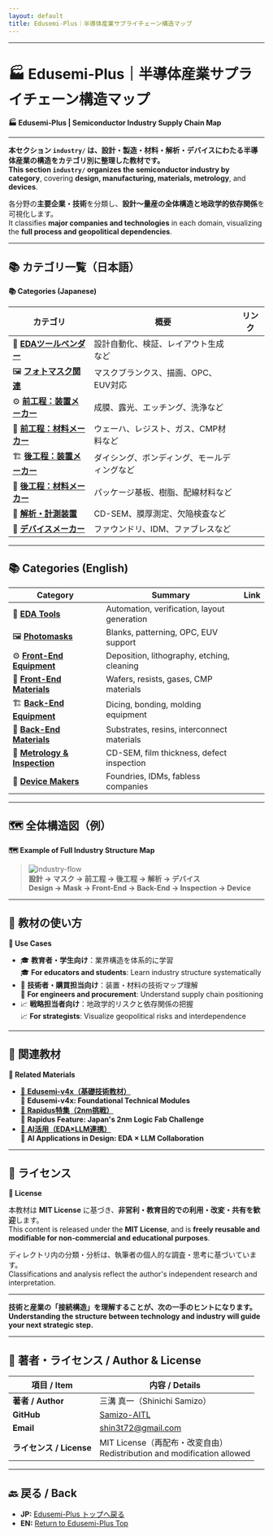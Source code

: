 ```yaml
---
layout: default
title: Edusemi-Plus｜半導体産業サプライチェーン構造マップ
---
```


---

# 🏭 Edusemi-Plus｜半導体産業サプライチェーン構造マップ  
**🏭 Edusemi-Plus | Semiconductor Industry Supply Chain Map**

---

**本セクション `industry/` は、設計・製造・材料・解析・デバイスにわたる半導体産業の構造をカテゴリ別に整理した教材です。**  
**This section `industry/` organizes the semiconductor industry by category**, covering **design, manufacturing, materials, metrology**, and **devices**.

各分野の**主要企業・技術**を分類し、**設計～量産の全体構造と地政学的依存関係**を可視化します。  
It classifies **major companies and technologies** in each domain, visualizing the **full process and geopolitical dependencies**.

---

## 📚 カテゴリ一覧（日本語）  
**📚 Categories (Japanese)**

| カテゴリ | 概要 | リンク |
|----------|------|--------|
| 🧠 [**EDAツールベンダー**](./eda-tools/) | 設計自動化、検証、レイアウト生成など |
| 🖼️ [**フォトマスク関連**](./photomasks/) | マスクブランクス、描画、OPC、EUV対応 |
| ⚙️ [**前工程：装置メーカー**](./front-equipments/) | 成膜、露光、エッチング、洗浄など |
| 🧪 [**前工程：材料メーカー**](./front-materials/) | ウェーハ、レジスト、ガス、CMP材料など |
| 🏗️ [**後工程：装置メーカー**](./back-equipments/) | ダイシング、ボンディング、モールディングなど |
| 🧯 [**後工程：材料メーカー**](./back-materials/) | パッケージ基板、樹脂、配線材料など |
| 🔬 [**解析・計測装置**](./metrology-tools/) | CD-SEM、膜厚測定、欠陥検査など |
| 💾 [**デバイスメーカー**](./device-makers/) | ファウンドリ、IDM、ファブレスなど |

---

## 📚 Categories (English)

| Category | Summary | Link |
|----------|---------|------|
| 🧠 [**EDA Tools**](./eda-tools/) | Automation, verification, layout generation |
| 🖼️ [**Photomasks**](./photomasks/) | Blanks, patterning, OPC, EUV support |
| ⚙️ [**Front-End Equipment**](./front-equipments/) | Deposition, lithography, etching, cleaning |
| 🧪 [**Front-End Materials**](./front-materials/) | Wafers, resists, gases, CMP materials |
| 🏗️ [**Back-End Equipment**](./back-equipments/) | Dicing, bonding, molding equipment |
| 🧯 [**Back-End Materials**](./back-materials/) | Substrates, resins, interconnect materials |
| 🔬 [**Metrology & Inspection**](./metrology-tools/) | CD-SEM, film thickness, defect inspection |
| 💾 [**Device Makers**](./device-makers/) | Foundries, IDMs, fabless companies |

---

## 🗺️ 全体構造図（例）  
**🗺️ Example of Full Industry Structure Map**

> ![industry-flow](./industry-map/industry-flow.png)  
> **設計 → マスク → 前工程 → 後工程 → 解析 → デバイス**  
> **Design → Mask → Front-End → Back-End → Inspection → Device**

---

## 🎯 教材の使い方  
**🎯 Use Cases**

- 🎓 **教育者・学生向け**：業界構造を体系的に学習  
  🎓 **For educators and students**: Learn industry structure systematically  
- 🏢 **技術者・購買担当向け**：装置・材料の技術マップ理解  
  🏢 **For engineers and procurement**: Understand supply chain positioning  
- 📈 **戦略担当者向け**：地政学的リスクと依存関係の把握  
  📈 **For strategists**: Visualize geopolitical risks and interdependence

---

## 📎 関連教材  
**📎 Related Materials**

- [📘 **Edusemi-v4x（基礎技術教材）**](../edusemi-v4x/)  
  📘 **Edusemi-v4x: Foundational Technical Modules**  
- [🚀 **Rapidus特集（2nm挑戦）**](../rapidus/)  
  🚀 **Rapidus Feature: Japan's 2nm Logic Fab Challenge**  
- [🤖 **AI活用（EDA×LLM連携）**](../ai-semiconductor/)  
  🤖 **AI Applications in Design: EDA × LLM Collaboration**

---

## 📄 ライセンス  
**📄 License**

本教材は **MIT License** に基づき、**非営利・教育目的での利用・改変・共有を歓迎**します。  
This content is released under the **MIT License**, and is **freely reusable and modifiable for non-commercial and educational purposes**.

ディレクトリ内の分類・分析は、執筆者の個人的な調査・思考に基づいています。  
Classifications and analysis reflect the author's independent research and interpretation.

---

**技術と産業の「接続構造」を理解することが、次の一手のヒントになります。**  
**Understanding the structure between technology and industry will guide your next strategic step.**

---

## 👤 **著者・ライセンス / Author & License**

| **項目 / Item** | **内容 / Details** |
|-----------------|--------------------|
| **著者 / Author** | 三溝 真一（Shinichi Samizo） |
| **GitHub** | [Samizo-AITL](https://github.com/Samizo-AITL) |
| **Email** | [shin3t72@gmail.com](mailto:shin3t72@gmail.com) |
| **ライセンス / License** | MIT License（再配布・改変自由）<br>Redistribution and modification allowed |

---

## 🔙 戻る / Back
- **JP:** [Edusemi-Plus トップへ戻る](https://samizo-aitl.github.io/Edusemi-Plus/index.html)  
- **EN:** [Return to Edusemi-Plus Top](https://samizo-aitl.github.io/Edusemi-Plus/index.html)
